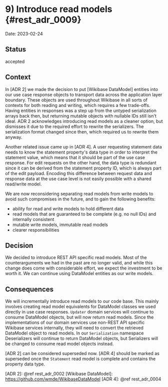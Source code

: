 # 9) Introduce read models {#rest_adr_0009}

Date: 2023-02-24

## Status

accepted

## Context

In [ADR 2] we made the decision to put [Wikibase DataModel] entities into our use case response objects to transport data across the application layer boundary. These objects are used throughout Wikibase in all sorts of contexts for both reading and writing, which requires a few trade-offs. Having entities in responses was a step up from the untyped serialization arrays back then, but returning mutable objects with nullable IDs still isn't ideal. ADR 2 acknowledges introducing read models as a cleaner option, but dismisses it due to the required effort to rewrite the serializers. The serialization format changed since then, which required us to rewrite them anyway.

Another related issue came up in [ADR 4]. A user requesting statement data needs to know the statement property's data type in order to interpret the statement value, which means that it should be part of the use case response. For edit requests on the other hand, the data type is redundant since it can be derived from the statement property ID, which is always part of the edit payload. Encoding this difference between request data and response data at the use case level is not easily possible with a shared read/write model.

We are now reconsidering separating read models from write models to avoid such compromises in the future, and to gain the following benefits:
* ability for read and write models to hold different data
* read models that are guaranteed to be complete (e.g. no null IDs) and internally consistent
* mutable write models, immutable read models
* clearer responsibilities

## Decision

We decided to introduce REST API specific read models. Most of the counterarguments we had in the past are no longer valid, and while this change does come with considerable effort, we expect the investment to be worth it. We can continue using DataModel entities as our write models.

## Consequences

We will incrementally introduce read models to our code base. This mainly involves creating read model equivalents for DataModel classes we used directly in use case responses. `Updater` domain services will continue to consume DataModel objects, but will now return read models. Since the implementations of our domain services use non-REST API specific Wikibase services internally, they will need to convert the retrieved DataModel object to read models. In our `Serialization` namespace Deserializers will continue to return DataModel objects, but Serializers will be changed to consume read model objects instead.

[ADR 2] can be considered superseded now. [ADR 4] should be marked as superseded once the `Statement` read model is complete and contains the property data type.

[ADR 2]: @ref rest_adr_0002
[Wikibase DataModel]: https://github.com/wmde/WikibaseDataModel
[ADR 4]: @ref rest_adr_0004
